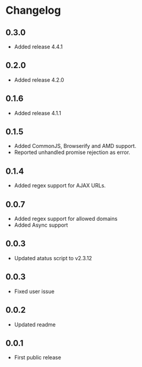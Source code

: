 Changelog
=========

0.3.0
-----
-  Added release 4.4.1

0.2.0
-----
-  Added release 4.2.0

0.1.6
-----
-  Added release 4.1.1

0.1.5
-----
-  Added CommonJS, Browserify and AMD support.
-  Reported unhandled promise rejection as error.

0.1.4
-----
-  Added regex support for AJAX URLs.

0.0.7
-----
-  Added regex support for allowed domains
-  Added Async support

0.0.3
-----
-  Updated atatus script to v2.3.12

0.0.3
-----
-  Fixed user issue

0.0.2
-----
-  Updated readme

0.0.1
-----
-  First public release